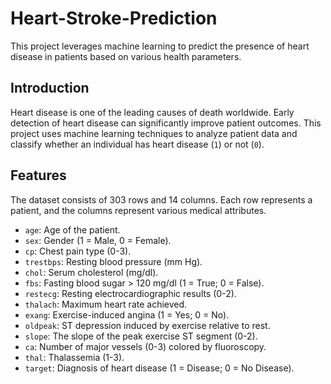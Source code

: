 # Heart-Stroke-Prediction
This project leverages machine learning to predict the presence of heart disease in patients based on various health parameters. 
## Introduction
Heart disease is one of the leading causes of death worldwide. Early detection of heart disease can significantly improve patient outcomes. This project uses machine learning techniques to analyze patient data and classify whether an individual has heart disease (`1`) or not (`0`).
## Features
The dataset consists of 303 rows and 14 columns. Each row represents a patient, and the columns represent various medical attributes.
- `age`: Age of the patient.
- `sex`: Gender (1 = Male, 0 = Female).
- `cp`: Chest pain type (0-3).
- `trestbps`: Resting blood pressure (mm Hg).
- `chol`: Serum cholesterol (mg/dl).
- `fbs`: Fasting blood sugar > 120 mg/dl (1 = True; 0 = False).
- `restecg`: Resting electrocardiographic results (0-2).
- `thalach`: Maximum heart rate achieved.
- `exang`: Exercise-induced angina (1 = Yes; 0 = No).
- `oldpeak`: ST depression induced by exercise relative to rest.
- `slope`: The slope of the peak exercise ST segment (0-2).
- `ca`: Number of major vessels (0-3) colored by fluoroscopy.
- `thal`: Thalassemia (1-3).
- `target`: Diagnosis of heart disease (1 = Disease; 0 = No Disease).
